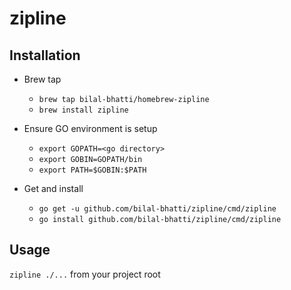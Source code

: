 # zipline


## Installation
* Brew tap
    * `brew tap bilal-bhatti/homebrew-zipline`
    * `brew install zipline`

* Ensure GO environment is setup
    * `export GOPATH=<go directory>`
    * `export GOBIN=GOPATH/bin`
    * `export PATH=$GOBIN:$PATH`

* Get and install
    * `go get -u github.com/bilal-bhatti/zipline/cmd/zipline`
    * `go install github.com/bilal-bhatti/zipline/cmd/zipline`

## Usage
`zipline ./...` from your project root

